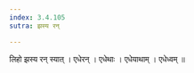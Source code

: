 ```yaml
---
index: 3.4.105
sutra: झस्य रन्

---
```

 लिहो झस्य रन् स्यात् । एधेरन् । एधेथाः । एधेयाथाम् । एधेध्वम् ॥